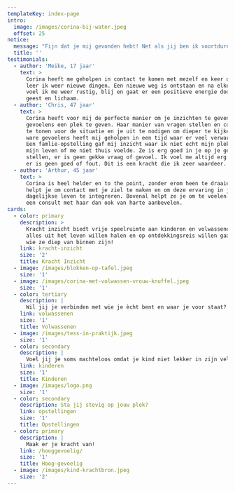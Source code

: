 ```yaml
---
templateKey: index-page
intro:
  image: /images/corina-bij-water.jpeg
  offset: 25
notice:
  message: "Fijn dat je mij gevonden hebt! Net als jij ben ik voortdurend in beweging. De afgelopen periode heb ik een intens proces doorlopen waarin ontwikkeling, loslaten en opnieuw creëren voor mij centraal stonden. Het resultaat is dat Praktijk de Boom plaats maakt voor een vernieuwde praktijk\_**Corina Patings - Kracht Inzicht.**\_Daar hoort een nieuw logo, website en een vernieuwd aanbod bij. Kijk rustig rond en voel je vooral welkom om samen met mij op reis te gaan!\n\n_\\- Corina_"
  title: ''
testimonials:
  - author: 'Meike, 17 jaar'
    text: >
      Corina heeft me geholpen in contact te komen met mezelf en keer op keer
      leer ik weer nieuwe dingen. Een nieuwe weg is ontstaan en na elke sessie
      voel ik me weer rustig, blij en gaat er een positieve energie door mijn
      geest en lichaam.
  - author: 'Chris, 47 jaar'
    text: >
      Corina heeft voor mij de perfecte manier om je inzichten te geven en je
      gevoelens een plek te geven. Haar manier van vragen stellen en compassie
      te tonen voor de situatie en je uit te nodigen om dieper te kijken naar de
      ware gevoelens heeft mij geholpen in een tijd waar er veel verwarring was.
      Een famlie-opstelling gaf mij inzicht waar ik niet echt mijn plek innam in
      mijn leven of me niet thuis voelde. Ze is erg goed in je op je gemak
      stellen, er is geen gekke vraag of gevoel. Ik voel me altijd erg veilig,
      er is geen goed of fout. Dit is een kracht die ik zeer waardeer. 
  - author: 'Arthur, 45 jaar'
    text: >
      Corina is heel helder en to the point, zonder erom heen te draaien. Ze
      helpt je om contact met je ziel te maken en om deze ervaring in je
      dagelijkse leven te integreren. Bovenal helpt ze je om te voelen. Ik kan
      een consult met haar dan ook van harte aanbevelen.
cards:
  - color: primary
    description: >
      Kracht inzicht biedt vrije speelruimte aan kinderen en volwassenen die
      alles uit het leven willen halen en op ontdekkingsreis willen gaan naar
      wie ze diep van binnen zijn!
    link: kracht-inzicht
    size: '2'
    title: Kracht Inzicht
  - image: /images/blokken-op-tafel.jpeg
    size: '1'
  - image: /images/corina-met-volwassen-vrouw-knuffel.jpeg
    size: '1'
  - color: tertiary
    description: |
      Wil jij je verbinden met wie je ècht bent en waar je voor staat?
    link: volwassenen
    size: '1'
    title: Volwassenen
  - image: /images/tess-in-praktijk.jpeg
    size: '1'
  - color: secondary
    description: |
      Voel jij je soms machteloos omdat je kind niet lekker in zijn vel zit?
    link: kinderen
    size: '1'
    title: Kinderen
  - image: /images/logo.png
    size: '1'
  - color: secondary
    description: Sta jij stevig op jouw plek?
    link: opstellingen
    size: '1'
    title: Opstellingen
  - color: primary
    description: |
      Maak er je kracht van!
    link: /hooggevoelig/
    size: '1'
    title: Hoog-gevoelig
  - image: /images/kind-krachtbron.jpeg
    size: '2'
---
```


